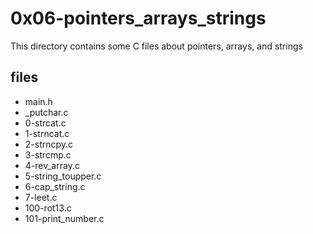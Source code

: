 # 0x06-pointers_arrays_strings

This directory contains some C files about pointers, arrays, and strings

## files

* main.h
* _putchar.c
* 0-strcat.c
* 1-strncat.c
* 2-strncpy.c
* 3-strcmp.c
* 4-rev_array.c
* 5-string_toupper.c
* 6-cap_string.c
* 7-leet.c
* 100-rot13.c
* 101-print_number.c
